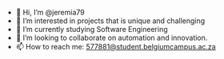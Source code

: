 - 👋 Hi, I’m @jeremia79
- 👀 I’m interested in projects that is unique and challenging
- 🌱 I’m currently studying Software Engineering
- 💞️ I’m looking to collaborate on automation and innovation.
- 📫 How to reach me: 577881@student.belgiumcampus.ac.za

<!---
jeremia79/jeremia79 is a ✨ special ✨ repository because its `README.md` (this file) appears on your GitHub profile.
You can click the Preview link to take a look at your changes.
--->
